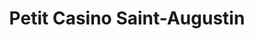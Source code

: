---
title: "Petit Casino Saint-Augustin"
url: /bordeaux/petit-casino-saint-augustin/
shop: Lebensmittel
---